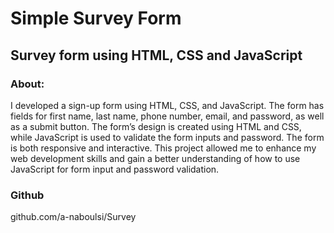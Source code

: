# Simple Survey Form

## Survey form using HTML, CSS and JavaScript

### About: 

I developed a sign-up form using HTML, CSS, and JavaScript. The form has fields for first name, last name, phone number, email, and password, as well as a submit button. The form’s design is created using HTML and CSS, while JavaScript is used to validate the form inputs and password. The form is both responsive and interactive. This project allowed me to enhance my web development skills and gain a better understanding of how to use JavaScript for form input and password validation.

### Github
github.com/a-naboulsi/Survey

